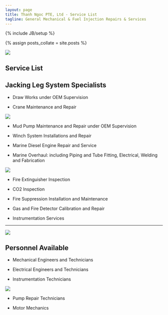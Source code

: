 ```yaml
---
layout: page
title: Thanh Ngoc PTE, Ltd - Service List
tagline: General Mechanical & Fuel Injection Repairs & Services
---
```

{% include JB/setup %}

{% assign posts_collate = site.posts %}

<div class="featurette cursor-pointer">
  <img class="featurette-image pull-right popup-image" src="../assets/img/mltJackup1.jpg"></img>
  <h2 class="featurette-heading">Service List</h2>
  <h2 class="featurette-heading"><span class="muted">Jacking Leg System Specialists</span></h2>
  <ul>
    <li><p class="lead">Draw Works under OEM Supervision</p></li>
    <li><p class="lead">Crane Maintenance and Repair</p></li>
  </ul>
</div>

<div class="featurette cursor-pointer">
  <img class="featurette-image pull-left popup-image" src="../assets/img/drawWorks.jpg"></img>
  <ul>
    <li><p class="lead">Mud Pump Maintenance and Repair under OEM Supervision</p></li>
    <li><p class="lead">Winch System Installations and Repair</p></li>
    <li><p class="lead">Marine Diesel Engine Repair and Service</p></li>
    <li><p class="lead">Marine Overhaul: including Piping and Tube Fitting, Electrical, Welding and Fabrication</p></li>
  </ul>
</div>

<div class="featurette cursor-pointer">
  <img class="featurette-image pull-right popup-image" src="../assets/img/DSC06519.jpg"></img>
  <ul>
    <li><p class="lead">Fire Extinguisher Inspection</p></li>
    <li><p class="lead">CO2 Inspection</p></li>
    <li><p class="lead">Fire Suppression Installation and Maintenance</p></li>
    <li><p class="lead">Gas and Fire Detector Calibration and Repair</p></li>
    <li><p class="lead">Instrumentation Services</p></li>
  </ul>
</div>

<hr>


<div class="featurette cursor-pointer">
  <img class="featurette-image pull-left popup-image" src="../assets/img/cert5.jpg"></img>
  <h2 class="featurette-heading">Personnel Available</h2>
  <ul>
    <li><p class="lead">Mechanical Engineers and Technicians</p></li>
    <li><p class="lead">Electrical Engineers and Technicians</p></li>
    <li><p class="lead">Instrumentation Technicians</p></li>
  </ul>
</div>

<div class="featurette cursor-pointer">
  <img class="featurette-image pull-right popup-image" src="../assets/img/picm1107.jpg"></img>
  <ul>
    <li><p class="lead">Pump Repair Technicians</p></li>
    <li><p class="lead">Motor Mechanics</p></li>
  </ul>
</div>

